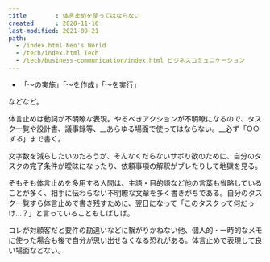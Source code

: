 ```yaml
---
title        : 体言止めを使ってはならない
created      : 2020-11-16
last-modified: 2021-09-21
path:
  - /index.html Neo's World
  - /tech/index.html Tech
  - /tech/business-communication/index.html ビジネスコミュニケーション
---
```


- 「〜の実施」「〜を作成」「〜を実行」

などなど。

体言止めは動詞が不明瞭な表現。やるべきアクションが不明瞭になるので、タスク一覧や設計書、議事録等、__あらゆる場面で使ってはならない。__必ず「○○_する_」まで書く。

文字数を減らしたいのだろうが、そんなくだらないサボり欲のために、自分のタスクの完了条件が曖昧になったり、依頼事項の解釈がブレたりして地獄を見る。

そもそも体言止めを多用する人間は、主語・目的語など他の言葉も省略していることが多く、相手に伝わらない不明瞭な文章を多く書きがちである。自分のタスク一覧すら体言止めで書き残すために、翌日になって「このタスクって何だっけ…？」と言っていることもしばしば。

コレが対顧客だと要件の勘違いなどに繋がりかねない他、個人的・一時的なメモに使った場合も後で自分が思い出せなくなる恐れがある。体言止めで表現して良い場面などない。
